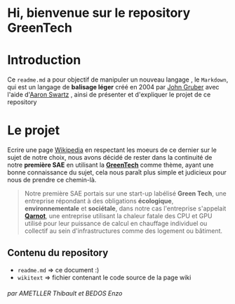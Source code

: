 # Hi, bienvenue sur le repository GreenTech

# Introduction
Ce `readme.md` a pour objectif de manipuler un nouveau langage , le `Markdown`, qui est un langage de **balisage léger** créé en 2004 par [John Gruber](https://fr.wikipedia.org/wiki/John_Gruber) avec l'aide d'[Aaron Swartz](https://fr.wikipedia.org/wiki/Aaron_Swartz) , ainsi de présenter et d'expliquer le projet de ce repository

# Le projet

Ecrire une page [Wikipedia](https://fr.wikipedia.org/wiki/Wikipédia:Accueil_principal) en respectant les moeurs de ce dernier sur le sujet de notre choix, nous avons décidé de rester dans la continuité de notre **première SAE** en utilisant la **[GreenTech](https://greentechinnovation.fr)** comme thème, ayant une bonne connaissance du sujet, cela nous paraît plus simple et judicieux pour nous de prendre ce chemin-là.
> Notre première SAE portais sur une start-up labélisé **Green Tech**, une entreprise répondant à des obligations **écologique**, **environnementale** et **sociétale**, dans notre cas l'entreprise s'appelait **[Qarnot](https://qarnot.com/fr)**, une entreprise utilisant la chaleur fatale des CPU et GPU utilisé pour leur puissance de calcul en chauffage individuel ou collectif au sein d'infrastructures comme des logement ou bâtiment.

## Contenu du repository

 - `readme.md` => ce document :)
 - `wikitext` => fichier contenant le code source de la page wiki


###### par AMETLLER Thibault et BEDOS Enzo